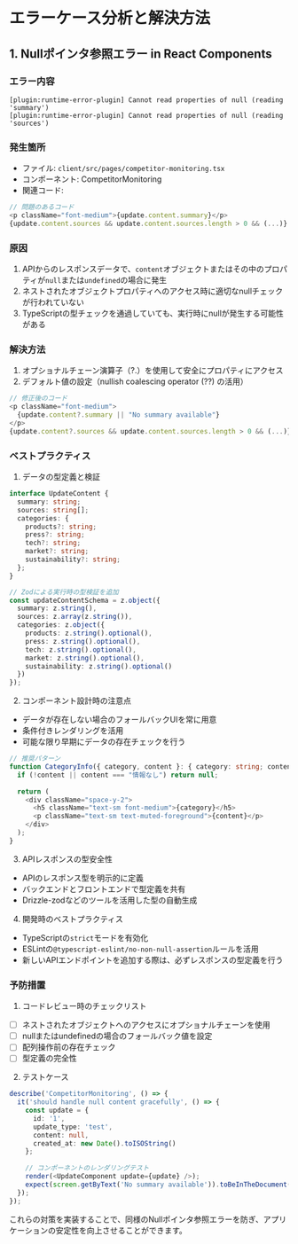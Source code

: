 # エラーケース分析と解決方法

## 1. Nullポインタ参照エラー in React Components

### エラー内容
```
[plugin:runtime-error-plugin] Cannot read properties of null (reading 'summary')
[plugin:runtime-error-plugin] Cannot read properties of null (reading 'sources')
```

### 発生箇所
- ファイル: `client/src/pages/competitor-monitoring.tsx`
- コンポーネント: CompetitorMonitoring
- 関連コード:
```typescript
// 問題のあるコード
<p className="font-medium">{update.content.summary}</p>
{update.content.sources && update.content.sources.length > 0 && (...)}
```

### 原因
1. APIからのレスポンスデータで、`content`オブジェクトまたはその中のプロパティが`null`または`undefined`の場合に発生
2. ネストされたオブジェクトプロパティへのアクセス時に適切なnullチェックが行われていない
3. TypeScriptの型チェックを通過していても、実行時にnullが発生する可能性がある

### 解決方法
1. オプショナルチェーン演算子（?.）を使用して安全にプロパティにアクセス
2. デフォルト値の設定（nullish coalescing operator (??) の活用）

```typescript
// 修正後のコード
<p className="font-medium">
  {update.content?.summary || "No summary available"}
</p>
{update.content?.sources && update.content.sources.length > 0 && (...)}
```

### ベストプラクティス

1. データの型定義と検証
```typescript
interface UpdateContent {
  summary: string;
  sources: string[];
  categories: {
    products?: string;
    press?: string;
    tech?: string;
    market?: string;
    sustainability?: string;
  };
}

// Zodによる実行時の型検証を追加
const updateContentSchema = z.object({
  summary: z.string(),
  sources: z.array(z.string()),
  categories: z.object({
    products: z.string().optional(),
    press: z.string().optional(),
    tech: z.string().optional(),
    market: z.string().optional(),
    sustainability: z.string().optional()
  })
});
```

2. コンポーネント設計時の注意点
- データが存在しない場合のフォールバックUIを常に用意
- 条件付きレンダリングを活用
- 可能な限り早期にデータの存在チェックを行う

```typescript
// 推奨パターン
function CategoryInfo({ category, content }: { category: string; content?: string }) {
  if (!content || content === "情報なし") return null;
  
  return (
    <div className="space-y-2">
      <h5 className="text-sm font-medium">{category}</h5>
      <p className="text-sm text-muted-foreground">{content}</p>
    </div>
  );
}
```

3. APIレスポンスの型安全性
- APIのレスポンス型を明示的に定義
- バックエンドとフロントエンドで型定義を共有
- Drizzle-zodなどのツールを活用した型の自動生成

4. 開発時のベストプラクティス
- TypeScriptの`strict`モードを有効化
- ESLintの`@typescript-eslint/no-non-null-assertion`ルールを活用
- 新しいAPIエンドポイントを追加する際は、必ずレスポンスの型定義を行う

### 予防措置
1. コードレビュー時のチェックリスト
- [ ] ネストされたオブジェクトへのアクセスにオプショナルチェーンを使用
- [ ] nullまたはundefinedの場合のフォールバック値を設定
- [ ] 配列操作前の存在チェック
- [ ] 型定義の完全性

2. テストケース
```typescript
describe('CompetitorMonitoring', () => {
  it('should handle null content gracefully', () => {
    const update = {
      id: '1',
      update_type: 'test',
      content: null,
      created_at: new Date().toISOString()
    };
    
    // コンポーネントのレンダリングテスト
    render(<UpdateComponent update={update} />);
    expect(screen.getByText('No summary available')).toBeInTheDocument();
  });
});
```

これらの対策を実装することで、同様のNullポインタ参照エラーを防ぎ、アプリケーションの安定性を向上させることができます。

